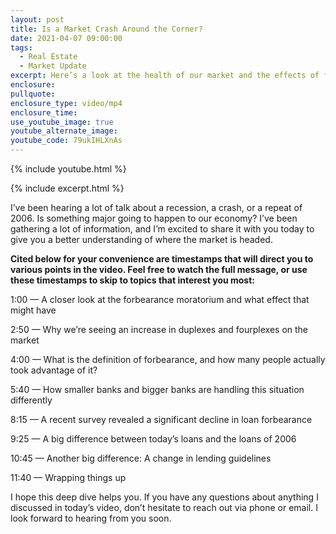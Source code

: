 ```yaml
---
layout: post
title: Is a Market Crash Around the Corner?
date: 2021-04-07 09:00:00
tags:
  - Real Estate
  - Market Update
excerpt: Here’s a look at the health of our market and the effects of forbearance.
enclosure:
pullquote:
enclosure_type: video/mp4
enclosure_time:
use_youtube_image: true
youtube_alternate_image:
youtube_code: 79ukIHLXnAs
---
```

{% include youtube.html %}

{% include excerpt.html %}

I’ve been hearing a lot of talk about a recession, a crash, or a repeat of 2006. Is something major going to happen to our economy? I’ve been gathering a lot of information, and I’m excited to share it with you today to give you a better understanding of where the market is headed.

**Cited below for your convenience are timestamps that will direct you to various points in the video. Feel free to watch the full message, or use these timestamps to skip to topics that interest you most:**

1:00 — A closer look at the forbearance moratorium and what effect that might have

2:50 — Why we’re seeing an increase in duplexes and fourplexes on the market

4:00 — What is the definition of forbearance, and how many people actually took advantage of it?

5:40 — How smaller banks and bigger banks are handling this situation differently

8:15 — A recent survey revealed a significant decline in loan forbearance

9:25 — A big difference between today’s loans and the loans of 2006

10:45 — Another big difference: A change in lending guidelines

11:40 — Wrapping things up

I hope this deep dive helps you. If you have any questions about anything I discussed in today’s video, don’t hesitate to reach out via phone or email. I look forward to hearing from you soon.
